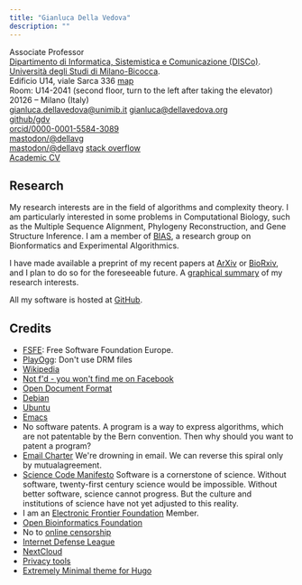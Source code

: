 ```yaml
---
title: "Gianluca Della Vedova"
description: ""
---
```


Associate Professor  
[Dipartimento di Informatica, Sistemistica e Comunicazione (DISCo)](http://www.disco.unimib.it).  
[Università degli Studi di Milano-Bicocca](http://www.unimib.it).  
Edificio U14, viale Sarca 336 
[map](http://osm.org/go/0CjF~Gbr~?layers=N&amp;m=)  
Room: U14-2041 (second floor, turn to the left after taking the
elevator)  
20126 – Milano (Italy)  
[gianluca.dellavedova@unimib.it](mailto:gianluca.dellavedova@unimib.it)  [gianluca@dellavedova.org](mailto:gianluca@dellavedova.org)  
[github/gdv](https://github.com/gdv/)  
[orcid/0000-0001-5584-3089](https://orcid.org/0000-0001-5584-3089)  
[mastodon/@dellavg](https://mastodon.uno/@dellavg)  
<a rel="me" href="https://mastodon.uno/@dellavg">mastodon/@dellavg</a>
[stack overflow](https://stackoverflow.com/users/34613/gianluca-della-vedova)  
[Academic CV](https://github.com/gdv/resume/raw/main/resume.pdf)

## Research

My research interests are in the field
of algorithms and complexity theory. I am particularly interested in
some problems in Computational Biology, such as the Multiple Sequence
Alignment, Phylogeny Reconstruction,
and Gene Structure Inference. I am a member of
[BIAS](http://algolab.eu/), a research
group on Bionformatics and Experimental Algorithmics.


I have made available a preprint of my recent papers at
[ArXiv](http://arxiv.org/a/dellavedova_g_1) or [BioRxiv](https://www.biorxiv.org/search/author1%3AGianluca%2BDella%2BVedova), and I plan to do so for
the foreseeable future. A [graphical summary](https://is.gd/mYcEj1) of
my research interests.

All my software is hosted at [GitHub](https://github.com/gdv).

##    Credits

*   [FSFE](http://fsfe.org/donate/): Free Software Foundation Europe.
*   [PlayOgg](http://playogg.org): Don't use DRM files
*   [Wikipedia](http://wikimediafoundation.org/wiki/Donate/it)
*   [Not f'd - you won't find me on Facebook](http://www.fsf.org/fb)
*   [Open Document Format](http://www.fsf.org/campaigns/opendocument)
*   [Debian](http://debian.org)
*   [Ubuntu](http://ubuntu.com)
*   [Emacs](http://www.gnu.org/software/emacs/)
*   No software patents. A program is a way to express algorithms, which are
not patentable by the Bern convention. Then why should you want to patent
a program?
*   [Email Charter](http://emailcharter.org/) We're drowning in email. We can reverse this spiral only by mutualagreement.
*   [Science Code Manifesto](http://sciencecodemanifesto.org/) Software is a
cornerstone of science. Without software, twenty-first century science
would be impossible. Without better software, science cannot progress. But the culture and institutions of science have not yet adjusted to this reality.
*   I am an [Electronic Frontier Foundation](https://www.eff.org) Member.
*   [Open Bioinformatics Foundation](http://www.open-bio.org/)
*   No to [online censorship](https://www.eff.org/pages/say-no-to-online-censorship)
*   [Internet Defense League](http://internetdefenseleague.org)
*   [NextCloud](https://nextcloud.com/)
*   [Privacy tools](https://www.privacytools.io/)
*   [Extremely Minimal theme for Hugo](https://github.com/yihui/hugo-xmin)
